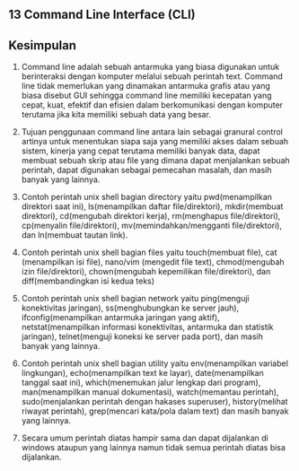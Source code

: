 ## 13 Command Line Interface (CLI)
## Kesimpulan

1. Command line adalah sebuah antarmuka yang biasa digunakan untuk berinteraksi dengan komputer melalui sebuah perintah text. Command line tidak memerlukan yang dinamakan antarmuka grafis atau yang biasa disebut GUI sehingga command line memiliki kecepatan yang cepat, kuat, efektif dan efisien dalam berkomunikasi dengan komputer terutama jika kita memiliki sebuah data yang besar.

2. Tujuan penggunaan command line antara lain sebagai granural control artinya untuk menentukan siapa saja yang memiliki akses dalam sebuah sistem, kinerja yang cepat terutama memiliki banyak data, dapat membuat sebuah skrip atau file yang dimana dapat menjalankan sebuah perintah, dapat digunakan sebagai pemecahan masalah, dan masih banyak yang lainnya.

3. Contoh perintah unix shell bagian directory yaitu pwd(menampilkan direktori saat ini), ls(menampilkan daftar file/direktori), mkdir(membuat direktori), cd(mengubah direktori kerja), rm(menghapus file/direktori), cp(menyalin file/direktori), mv(memindahkan/mengganti file/direktori), dan ln(membuat tautan link). 

4. Contoh perintah unix shell bagian files yaitu touch(membuat file), cat (menampilkan isi file), nano/vim (mengedit file text), chmod(mengubah izin file/direktori), chown(mengubah kepemilikan file/direktori), dan diff(membandingkan isi kedua teks)

5. Contoh perintah unix shell bagian network yaitu ping(menguji konektivitas jaringan), ss(menghubungkan ke server jauh), ifconfig(menampilkan antarmuka jaringan yang aktif), netstat(menampilkan informasi konektivitas, antarmuka dan statistik jaringan), telnet(menguji koneksi ke server pada port), dan masih banyak yang lainnya.

6. Contoh perintah unix shell bagian utility yaitu env(menampilkan variabel lingkungan), echo(menampilkan text ke layar), date(menampilkan tanggal saat ini), which(menemukan jalur lengkap dari program), man(menampilkan manual dokumentasi), watch(memantau perintah), sudo(menjalankan perintah dengan hakases superuser), history(melihat riwayat perintah), grep(mencari kata/pola dalam text) dan masih banyak yang lainnya.

7. Secara umum perintah diatas hampir sama dan dapat dijalankan di windows ataupun yang lainnya namun tidak semua perintah diatas bisa dijalankan. 

